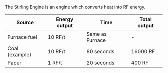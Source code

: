 The Stirling Engine is an engine which converts heat into RF energy.

Source | Energy output | Time | Total output
------ | ------------- | ---- | ------------
Furnace fuel | 10 RF/t | Same as Furnace | -
Coal (example) | 10 RF/t | 80 seconds | 16000 RF
Paper | 1 RF/t | 20 seconds | 400 RF
